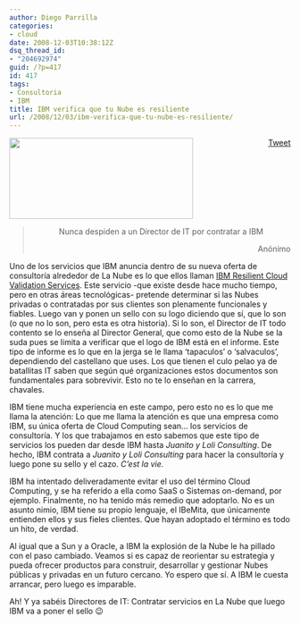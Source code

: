 ```yaml
---
author: Diego Parrilla
categories:
- cloud
date: 2008-12-03T10:38:12Z
dsq_thread_id:
- "204692974"
guid: /?p=417
id: 417
tags:
- Consultoria
- IBM
title: IBM verifica que tu Nube es resiliente
url: /2008/12/03/ibm-verifica-que-tu-nube-es-resiliente/
---
```


<div style="float: right; margin-left: 10px;">
  <a href="https://twitter.com/share" class="twitter-share-button" data-via="nubeblog" data-hashtags="Consultoria,IBM" data-count="vertical" data-url="/2008/12/03/ibm-verifica-que-tu-nube-es-resiliente/">Tweet</a>
</div>

[<img class="aligncenter size-full wp-image-419" title="ibm-logo1" src="/wp-content/uploads/ibm-logo1.jpg" alt="" width="329" height="145" srcset="/wp-content/uploads/ibm-logo1.jpg 329w, /wp-content/uploads/ibm-logo1-300x132.jpg 300w" sizes="(max-width: 329px) 100vw, 329px" />](/wp-content/uploads/ibm-logo1.jpg)

> <p style="text-align: center;">
>   Nunca despiden a un Director de IT por contratar a IBM
> </p>
> 
> <p style="text-align: right;">
>   Anónimo
> </p>

Uno de los servicios que IBM anuncia dentro de su nueva oferta de consultoría alrededor de La Nube es lo que ellos llaman [IBM Resilient Cloud Validation Services](http://www-935.ibm.com/services/us/index.wss/summary/imc/a1030744?cntxt=a1000404). Este servicio -que existe desde hace mucho tiempo, pero en otras áreas tecnológicas- pretende determinar si las Nubes privadas o contratadas por sus clientes son plenamente funcionales y fiables. Luego van y ponen un sello con su logo diciendo que sí, que lo son (o que no lo son, pero esta es otra historia). Si lo son, el Director de IT todo contento se lo enseña al Director General, que como esto de la Nube se la suda pues se limita a verificar que el logo de IBM está en el informe. Este tipo de informe es lo que en la jerga se le llama &#8216;tapaculos&#8217; o &#8216;salvaculos&#8217;, dependiendo del castellano que uses. Los que tienen el culo pelao ya de batallitas IT saben que según qué organizaciones estos documentos son fundamentales para sobrevivir. Esto no te lo enseñan en la carrera, chavales.

IBM tiene mucha experiencia en este campo, pero esto no es lo que me llama la atención: Lo que me llama la atención es que una empresa como IBM, su única oferta de Cloud Computing sean&#8230; los servicios de consultoría. Y los que trabajamos en esto sabemos que este tipo de servicios los pueden dar desde IBM hasta _Juanito y Loli Consulting_. De hecho, IBM contrata a _Juanito y Loli Consulting_ para hacer la consultoría y luego pone su sello y el cazo. _C&#8217;est la vie._

IBM ha intentado deliveradamente evitar el uso del término Cloud Computing, y se ha referido a ella como SaaS o Sistemas on-demand, por ejemplo. Finalmente, no ha tenido más remedio que adoptarlo. No es un asunto nimio, IBM tiene su propio lenguaje, el IBeMita, que únicamente entienden ellos y sus fieles clientes. Que hayan adoptado el término es todo un hito, de verdad.

Al igual que a Sun y a Oracle, a IBM la explosión de la Nube le ha pillado con el paso cambiado. Veamos si es capaz de reorientar su estrategia y pueda ofrecer productos para construir, desarrollar y gestionar Nubes públicas y privadas en un futuro cercano. Yo espero que sí. A IBM le cuesta arrancar, pero luego es imparable.

Ah! Y ya sabéis Directores de IT: Contratar servicios en La Nube que luego IBM va a poner el sello 😉
